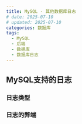 ```yaml
---
title: MySQL - 其他数据库日志
# date: 2025-07-10
# updated: 2025-07-10
categories: 数据库
tags:
  - MySQL
  - 后端
  - 数据库
  - 数据库日志
---
```



## MySQL支持的日志

### 日志类型



### 日志的弊端


